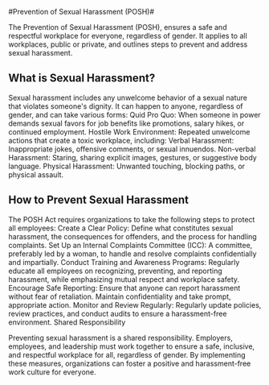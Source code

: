 
                                                                 
#Prevention of Sexual Harassment (POSH)#

The Prevention of Sexual Harassment (POSH), ensures a safe and respectful workplace for everyone, regardless of gender. It applies to all workplaces, public or private, and outlines steps to prevent and address sexual harassment.

## What is Sexual Harassment? ##
Sexual harassment includes any unwelcome behavior of a sexual nature that violates someone's dignity. It can happen to anyone, regardless of gender, and can take various forms:
Quid Pro Quo: When someone in power demands sexual favors for job benefits like promotions, salary hikes, or continued employment.
Hostile Work Environment: Repeated unwelcome actions that create a toxic workplace, including:
Verbal Harassment: Inappropriate jokes, offensive comments, or sexual innuendos.
Non-verbal Harassment: Staring, sharing explicit images, gestures, or suggestive body language.
Physical Harassment: Unwanted touching, blocking paths, or physical assault.

## How to Prevent Sexual Harassment ##

The POSH Act requires organizations to take the following steps to protect all employees:
Create a Clear Policy: Define what constitutes sexual harassment, the consequences for offenders, and the process for handling complaints.
Set Up an Internal Complaints Committee (ICC): A committee, preferably led by a woman, to handle and resolve complaints confidentially and impartially.
Conduct Training and Awareness Programs: Regularly educate all employees on recognizing, preventing, and reporting harassment, while emphasizing mutual respect and workplace safety.
Encourage Safe Reporting: Ensure that anyone can report harassment without fear of retaliation. Maintain confidentiality and take prompt, appropriate action.
Monitor and Review Regularly: Regularly update policies, review practices, and conduct audits to ensure a harassment-free environment.
Shared Responsibility


Preventing sexual harassment is a shared responsibility. Employers, employees, and leadership must work together to ensure a safe, inclusive, and respectful workplace for all, regardless of gender.
By implementing these measures, organizations can foster a positive and harassment-free work culture for everyone.
